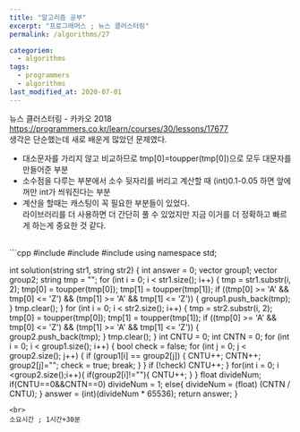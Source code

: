 ```yaml
---
title: "알고리즘 공부"
excerpt: "프로그래머스 ; 뉴스 클러스터링"
permalink: /algorithms/27

categoriem:
  - algorithms
tags:
  - programmers
  - algorithms
last_modified_at: 2020-07-01
---
```

뉴스 클러스터링 - 카카오 2018  
<https://programmers.co.kr/learn/courses/30/lessons/17677>  
생각은 단순했는데 새로 배운게 많았던 문제였다.  
- 대소문자를 가리지 않고 비교하므로 tmp[0]=toupper(tmp[0])으로 모두 대문자를 만들어준 부분  
- 소수점을 다루는 부분에서 소수 뒷자리를 버리고 계산할 때 (int)0.1-0.05 하면 앞에꺼만 int가 씌워진다는 부분  
- 계산을 할때는 캐스팅이 꼭 필요한 부분들이 있었다.  
라이브러리를 더 사용하면 더 간단히 풀 수 있었지만 지금 이거를 더 정확하고 빠르게 하는게 중요한 것 같다.  
<br>
```cpp
#include <iostream>
#include <string>
#include <vector>
using namespace std;

int solution(string str1, string str2) {
    int answer = 0;
    vector<string> group1;
    vector<string> group2;
    string tmp = "";
    for (int i = 0; i < str1.size(); i++) {
        tmp = str1.substr(i, 2);
        tmp[0] = toupper(tmp[0]);
        tmp[1] = toupper(tmp[1]);
        if ((tmp[0] >= 'A' && tmp[0] <= 'Z') && (tmp[1] >= 'A' && tmp[1] <= 'Z')) {
            group1.push_back(tmp);
        }
        tmp.clear();
    }
    for (int i = 0; i < str2.size(); i++) {
        tmp = str2.substr(i, 2);
        tmp[0] = toupper(tmp[0]);
        tmp[1] = toupper(tmp[1]);
        if ((tmp[0] >= 'A' && tmp[0] <= 'Z') && (tmp[1] >= 'A' && tmp[1] <= 'Z')) {
            group2.push_back(tmp);
        }
        tmp.clear();
    }
    int CNTU = 0;
    int CNTN = 0;
    for (int i = 0; i < group1.size(); i++) {
        bool check = false;
        for (int j = 0; j < group2.size(); j++) {
            if (group1[i] == group2[j]) {
                CNTU++;
                CNTN++;
                group2[j]="";
                check = true;
                break;
            }
        }
        if (!check) CNTU++;
    }
    for(int i = 0; i <group2.size();i++){
            if(group2[i]!=""){
                CNTU++;
            }
    }
    float divideNum;
    if(CNTU==0&&CNTN==0) divideNum = 1;
    else{
        divideNum = (float) (CNTN / CNTU);
    }
    answer = (int)(divideNum * 65536);
    return answer;
}
```
<br>
소요시간 ; 1시간+30분